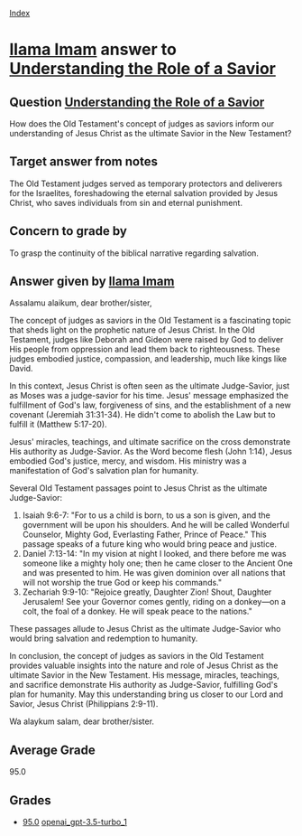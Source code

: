 
[Index](../../../index.md)
# [llama Imam](../../answering_models/llama_Imam.md) answer to [Understanding the Role of a Savior](../../questions/Understanding_the_Role_of_a_Savior.md)

## Question [Understanding the Role of a Savior](../../questions/Understanding_the_Role_of_a_Savior.md)
How does the Old Testament's concept of judges as saviors inform our understanding of Jesus Christ as the ultimate Savior in the New Testament?

## Target answer from notes
The Old Testament judges served as temporary protectors and deliverers for the Israelites, foreshadowing the eternal salvation provided by Jesus Christ, who saves individuals from sin and eternal punishment.

## Concern to grade by
To grasp the continuity of the biblical narrative regarding salvation.

## Answer given by [llama Imam](../../answering_models/llama_Imam.md)
Assalamu alaikum, dear brother/sister,

The concept of judges as saviors in the Old Testament is a fascinating topic that sheds light on the prophetic nature of Jesus Christ. In the Old Testament, judges like Deborah and Gideon were raised by God to deliver His people from oppression and lead them back to righteousness. These judges embodied justice, compassion, and leadership, much like kings like David.

In this context, Jesus Christ is often seen as the ultimate Judge-Savior, just as Moses was a judge-savior for his time. Jesus' message emphasized the fulfillment of God's law, forgiveness of sins, and the establishment of a new covenant (Jeremiah 31:31-34). He didn't come to abolish the Law but to fulfill it (Matthew 5:17-20).

Jesus' miracles, teachings, and ultimate sacrifice on the cross demonstrate His authority as Judge-Savior. As the Word become flesh (John 1:14), Jesus embodied God's justice, mercy, and wisdom. His ministry was a manifestation of God's salvation plan for humanity.

Several Old Testament passages point to Jesus Christ as the ultimate Judge-Savior:

1. Isaiah 9:6-7: "For to us a child is born, to us a son is given, and the government will be upon his shoulders. And he will be called Wonderful Counselor, Mighty God, Everlasting Father, Prince of Peace." This passage speaks of a future king who would bring peace and justice.
2. Daniel 7:13-14: "In my vision at night I looked, and there before me was someone like a mighty holy one; then he came closer to the Ancient One and was presented to him. He was given dominion over all nations that will not worship the true God or keep his commands."
3. Zechariah 9:9-10: "Rejoice greatly, Daughter Zion! Shout, Daughter Jerusalem! See your Governor comes gently, riding on a donkey—on a colt, the foal of a donkey. He will speak peace to the nations."

These passages allude to Jesus Christ as the ultimate Judge-Savior who would bring salvation and redemption to humanity.

In conclusion, the concept of judges as saviors in the Old Testament provides valuable insights into the nature and role of Jesus Christ as the ultimate Savior in the New Testament. His message, miracles, teachings, and sacrifice demonstrate His authority as Judge-Savior, fulfilling God's plan for humanity. May this understanding bring us closer to our Lord and Savior, Jesus Christ (Philippians 2:9-11).

Wa alaykum salam, dear brother/sister.

## Average Grade
95.0

## Grades
 * [95.0](./Understanding_the_Role_of_a_Savior_grades/openai_gpt-3.5-turbo_1.md) [openai_gpt-3.5-turbo_1](../../grading_models/openai_gpt-3.5-turbo_1.md)
